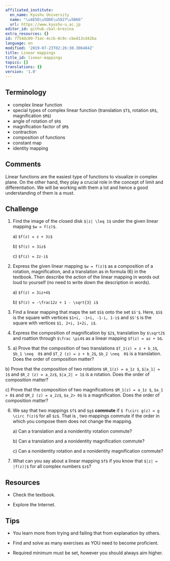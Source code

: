 ```yaml
---
affiliated_institute:
  en_name: Kyushu University
  name: "\u4E5D\u5DDE\u5927\u5B66"
  url: https://www.kyushu-u.ac.jp
editor_id: github.cbal-brezina
extra_resources: {}
id: 7754dc09-71ec-4ccb-8c9c-cbed13cd42ba
language: en
modified: '2019-07-23T02:26:30.306484Z'
title: Linear mappings
title_id: linear-mappings
topics: []
translations: {}
version: '1.0'
---
```


## Terminology 
- complex linear function
- special types of complex linear function (translation `$T$`, rotation `$R$`, magnification `$M$`)
- angle of rotation of `$R$`
- magnification factor of `$M$`
- contraction
- composition of functions
- constant map
- identity mapping


## Comments

Linear functions are the easiest type of functions to visualize in complex plane. On the other hand, they play a crucial role in the concept of limit and differentiation. We will be working with them a lot and hence a good understanding of them is a must. 


## Challenge



1. Find the image of the closed disk `$|z| \leq 1$` under the given linear mapping `$w = f(z)$`.
    
    a) `$f(z) = z + 3i$`

    b) `$f(z) = 3iz$`
    
    c) `$f(z) = 2z-i$`

2. Express the given linear mapping `$w = f(z)$` as a composition of a rotation, magnification, and a translation as in formula (6) in the textbook. Then describe the action of the linear mapping in words out loud to yourself (no need to write down the description in words).

    a) `$f(z) = 3iz+4$`
    
    b) `$f(z) = -\frac12z + 1 - \sqrt{3} i$`
    



3. Find a linear mapping that maps the set `$S$` onto the set `$S'$`. Here, `$S$` is the square with vertices `$1+i, -1+i, -1-i, 1-i$` and `$S'$` is the square with vertices `$1, 2+i, 1+2i, i$`.
 

4. Express the  composition of magnification by `$2$`, translation by `$\sqrt2$` and roattion through `$\frac \pi4$` as a linear mapping `$f(z) = az + b$`.  

5. a) Prove that the composition of two translations `$T_1(z) = z + b_1$`, `$b_1 \neq  0$` and `$T_2 (z) = z + b_2$`, `$b_2 \neq  0$` is a translation. Does the order of composition matter?

 b) Prove that the composition of two rotations `$R_1(z) = a_1z $`, `$|a_1| = 1$` and `$R_2 (z) = a_2z$`, `$|a_2| = 1$` is a rotation. Does the order of composition matter? 

 c) Prove that the composition of two magnifications  `$M_1(z) = a_1z $`, `$a_1 > 0$` and `$M_2 (z) = a_2z$`, `$a_2> 0$` is a magnification. Does the order of composition matter? 

6. We say that two mappings `$f$` and `$g$` **commute** if `$ f\circ g(z) = g \circ f(z)$` for all `$z$`. That is , two mappings commute if the order in which you compose them does not change the mapping.

    a) Can a translation and a nonidentity rotation commute?

    b) Can a translation and a nonidentity magnification commute?
    
    c) Can a nonidentity rotation and a nonidentity magnification commute?


7. What can you say about a linear mapping `$f$` if you know that `$|z| = |f(z)|$` for all complex numbers `$z$`?



## Resources

- Check the textbook.

- Explore the Internet.



## Tips


- You learn more from trying and failing that from  explanation by others.

- Find and solve as many exercises as YOU need to become proficient.

- Required minimum must be set, however you should always aim higher.






